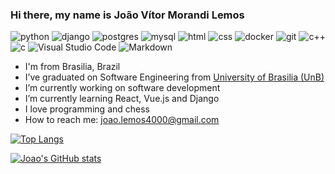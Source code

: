 ### Hi there, my name is João Vítor Morandi Lemos

![python](https://img.shields.io/badge/python%20-%2314354C.svg?&style=for-the-badge&logo=python&logoColor=white)
![django](https://img.shields.io/badge/django%20-%23092E20.svg?&style=for-the-badge&logo=django&logoColor=white)
![postgres](https://img.shields.io/badge/postgres-%23316192.svg?&style=for-the-badge&logo=postgresql&logoColor=white)
![mysql](https://img.shields.io/badge/mysql-4479A1.svg?&style=for-the-badge&logo=mysql&logoColor=white)
![html](https://img.shields.io/badge/html%20-%23E34F26.svg?&style=for-the-badge&logo=html5&logoColor=white)
![css](https://img.shields.io/badge/css%20-%231572B6.svg?&style=for-the-badge&logo=css3&logoColor=white) 
![docker](https://img.shields.io/badge/docker-%232496ED.svg?&style=for-the-badge&logo=docker&logoColor=white)
![git](https://img.shields.io/badge/git%20-%23F05033.svg?&style=for-the-badge&logo=git&logoColor=white) 
![c++](https://img.shields.io/badge/C++%20-%23CC0000.svg?&style=for-the-badge&logo=c&logoColor=white)
![c](https://img.shields.io/badge/C%20-%23CC0000.svg?&style=for-the-badge&logo=c&logoColor=white)
![Visual Studio Code](https://img.shields.io/badge/-VSCode-05122A?&style=for-the-badge&logo=visual-studio-code&logoColor=white)
![Markdown](https://img.shields.io/badge/Markdown-05122A?&style=for-the-badge&logo=markdown&logoColor=white)

- I'm from Brasilia, Brazil
- I’ve graduated on Software Engineering from [University of Brasilia (UnB)](https://www.unb.br/)
- I’m currently working on software development
- I’m currently learning React, Vue.js and Django
- I love programming and chess
- How to reach me: joao.lemos4000@gmail.com

[![Top Langs](https://github-readme-stats.vercel.app/api/top-langs/?username=joaovitorml&layout=compact)](https://github.com/joaovitorml/github-readme-stats)

[![Joao's GitHub stats](https://github-readme-stats.vercel.app/api?username=joaovitorml)](https://github.com/joaovitorml/github-readme-stats)
